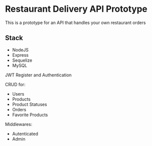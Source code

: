 # Restaurant Delivery API Prototype

This is a prototype for an API that handles your own restaurant orders

## Stack

- NodeJS
- Express
- Sequelize
- MySQL

JWT Register and Authentication

CRUD for:
- Users
- Products
- Product Statuses
- Orders
- Favorite Products

Middlewares:
- Autenticated
- Admin